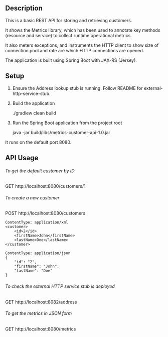 Description
-----------

This is a basic REST API for storing and retrieving customers.

It shows the Metrics library, which has been used to annotate key methods (resource and service) to collect runtime operational metrics. 

It also meters exceptions, and instruments the HTTP client to show size of connection pool and rate are which HTTP connections are opened.

The application is built using Spring Boot with JAX-RS (Jersey).

Setup
-----

1) Ensure the Address lookup stub is running. Follow README for external-http-service-stub.

2) Build the application

    ./gradlew clean build

3) Run the Spring Boot application from the project root

    java -jar build/libs/metrics-customer-api-1.0.jar
    
It runs on the default port 8080.

API Usage
---------

###### To get the default customer by ID

GET http://localhost:8080/customers/1

###### To create a new customer

POST http://localhost:8080/customers

    ContentType: application/xml
    <customer>
        <id>2</id>
        <firstName>John</firstName>
        <lastName>Doe</lastName>
    </customer>

    ContentType: application/json
    {
        "id": "2",
        "firstName": "John",
        "lastName": "Doe"
    }

###### To check the external HTTP service stub is deployed

GET http://localhost:8082/address

###### To get the metrics in JSON form

GET http://localhost:8080/metrics
